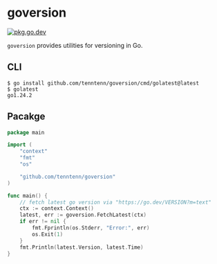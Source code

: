 # goversion

[![pkg.go.dev][gopkg-badge]][gopkg]

`goversion` provides utilities for versioning in Go.

## CLI

```
$ go install github.com/tenntenn/goversion/cmd/golatest@latest
$ golatest
go1.24.2
```

## Pacakge

```go
package main

import (
	"context"
	"fmt"
	"os"

	"github.com/tenntenn/goversion"
)

func main() {
	// fetch latest go version via "https://go.dev/VERSION?m=text"
	ctx := context.Context()
	latest, err := goversion.FetchLatest(ctx)
	if err != nil {
		fmt.Fprintln(os.Stderr, "Error:", err)
		os.Exit(1)
	}
	fmt.Println(latest.Version, latest.Time)
}
```

<!-- links -->
[gopkg]: https://pkg.go.dev/github.com/tenntenn/goversion
[gopkg-badge]: https://pkg.go.dev/badge/github.com/tenntenn/goversion?status.svg
